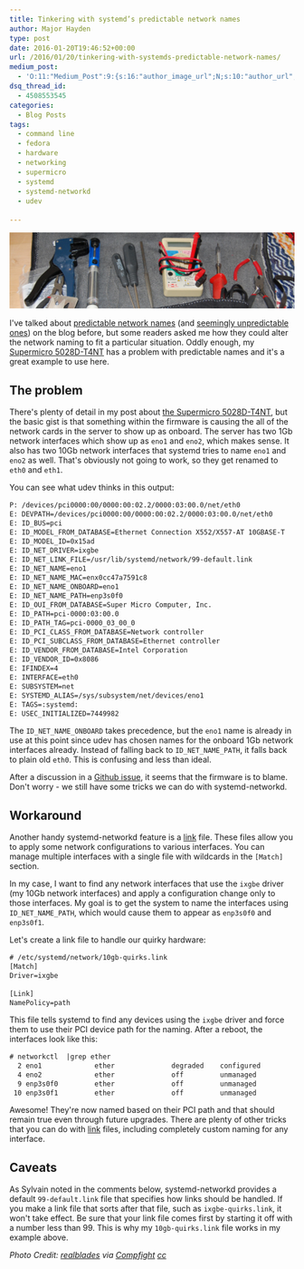 ```yaml
---
title: Tinkering with systemd’s predictable network names
author: Major Hayden
type: post
date: 2016-01-20T19:46:52+00:00
url: /2016/01/20/tinkering-with-systemds-predictable-network-names/
medium_post:
  - 'O:11:"Medium_Post":9:{s:16:"author_image_url";N;s:10:"author_url";N;s:10:"cross_link";s:3:"yes";s:2:"id";N;s:21:"follower_notification";s:3:"yes";s:7:"license";s:11:"cc-40-by-sa";s:14:"publication_id";s:2:"-1";s:6:"status";s:4:"none";s:3:"url";N;}'
dsq_thread_id:
  - 4508553545
categories:
  - Blog Posts
tags:
  - command line
  - fedora
  - hardware
  - networking
  - supermicro
  - systemd
  - systemd-networkd
  - udev

---
```

<a href="/wp-content/uploads/2016/01/461574071_5d79d1a951_o-e1453319191847.jpg" rel="attachment wp-att-6042"><img src="/wp-content/uploads/2016/01/461574071_5d79d1a951_o-e1453319191847.jpg" alt="Tinkering Tools" class="aligncenter size-full wp-image-6042" /></a>

I've talked about [predictable network names][1] (and [seemingly unpredictable ones][2]) on the blog before, but some readers asked me how they could alter the network naming to fit a particular situation. Oddly enough, my [Supermicro 5028D-T4NT][3] has a problem with predictable names and it's a great example to use here.

## The problem

There's plenty of detail in my post about [the Supermicro 5028D-T4NT][3], but the basic gist is that something within the firmware is causing the all of the network cards in the server to show up as onboard. The server has two 1Gb network interfaces which show up as `eno1` and `eno2`, which makes sense. It also has two 10Gb network interfaces that systemd tries to name `eno1` and `eno2` as well. That's obviously not going to work, so they get renamed to `eth0` and `eth1`.

You can see what udev thinks in this output:

```
P: /devices/pci0000:00/0000:00:02.2/0000:03:00.0/net/eth0
E: DEVPATH=/devices/pci0000:00/0000:00:02.2/0000:03:00.0/net/eth0
E: ID_BUS=pci
E: ID_MODEL_FROM_DATABASE=Ethernet Connection X552/X557-AT 10GBASE-T
E: ID_MODEL_ID=0x15ad
E: ID_NET_DRIVER=ixgbe
E: ID_NET_LINK_FILE=/usr/lib/systemd/network/99-default.link
E: ID_NET_NAME=eno1
E: ID_NET_NAME_MAC=enx0cc47a7591c8
E: ID_NET_NAME_ONBOARD=eno1
E: ID_NET_NAME_PATH=enp3s0f0
E: ID_OUI_FROM_DATABASE=Super Micro Computer, Inc.
E: ID_PATH=pci-0000:03:00.0
E: ID_PATH_TAG=pci-0000_03_00_0
E: ID_PCI_CLASS_FROM_DATABASE=Network controller
E: ID_PCI_SUBCLASS_FROM_DATABASE=Ethernet controller
E: ID_VENDOR_FROM_DATABASE=Intel Corporation
E: ID_VENDOR_ID=0x8086
E: IFINDEX=4
E: INTERFACE=eth0
E: SUBSYSTEM=net
E: SYSTEMD_ALIAS=/sys/subsystem/net/devices/eno1
E: TAGS=:systemd:
E: USEC_INITIALIZED=7449982
```


The `ID_NET_NAME_ONBOARD` takes precedence, but the `eno1` name is already in use at this point since udev has chosen names for the onboard 1Gb network interfaces already. Instead of falling back to `ID_NET_NAME_PATH`, it falls back to plain old `eth0`. This is confusing and less than ideal.

After a discussion in a [Github issue][4], it seems that the firmware is to blame. Don't worry - we still have some tricks we can do with systemd-networkd.

## Workaround

Another handy systemd-networkd feature is a [link][5] file. These files allow you to apply some network configurations to various interfaces. You can manage multiple interfaces with a single file with wildcards in the `[Match]` section.

In my case, I want to find any network interfaces that use the `ixgbe` driver (my 10Gb network interfaces) and apply a configuration change only to those interfaces. My goal is to get the system to name the interfaces using `ID_NET_NAME_PATH`, which would cause them to appear as `enp3s0f0` and `enp3s0f1`.

Let's create a link file to handle our quirky hardware:

```
# /etc/systemd/network/10gb-quirks.link
[Match]
Driver=ixgbe

[Link]
NamePolicy=path
```


This file tells systemd to find any devices using the `ixgbe` driver and force them to use their PCI device path for the naming. After a reboot, the interfaces look like this:

```
# networkctl  |grep ether
  2 eno1             ether              degraded    configured
  4 eno2             ether              off         unmanaged
  9 enp3s0f0         ether              off         unmanaged
 10 enp3s0f1         ether              off         unmanaged
```


Awesome! They're now named based on their PCI path and that should remain true even through future upgrades. There are plenty of other tricks that you can do with [link][5] files, including completely custom naming for any interface.

## Caveats

As Sylvain noted in the comments below, systemd-networkd provides a default `99-default.link` file that specifies how links should be handled. If you make a link file that sorts after that file, such as `ixgbe-quirks.link`, it won't take effect. Be sure that your link file comes first by starting it off with a number less than 99. This is why my `10gb-quirks.link` file works in my example above.

_Photo Credit: [realblades][6] via [Compfight][7] [cc][8]_

 [1]: /2015/08/21/understanding-systemds-predictable-network-device-names/
 [2]: https://major.io/2014/08/06/unexpected-predictable-network-naming-systemd/
 [3]: /2015/09/28/first-thoughts-linux-on-the-supermicro-5028d-t4nt/
 [4]: https://github.com/systemd/systemd/issues/1390
 [5]: http://www.freedesktop.org/software/systemd/man/systemd.link.html
 [6]: https://www.flickr.com/photos/7819308@N05/461574071/
 [7]: http://compfight.com
 [8]: https://creativecommons.org/licenses/by-sa/2.0/
